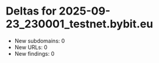 # Deltas for 2025-09-23_230001_testnet.bybit.eu
- New subdomains: 0
- New URLs: 0
- New findings: 0
